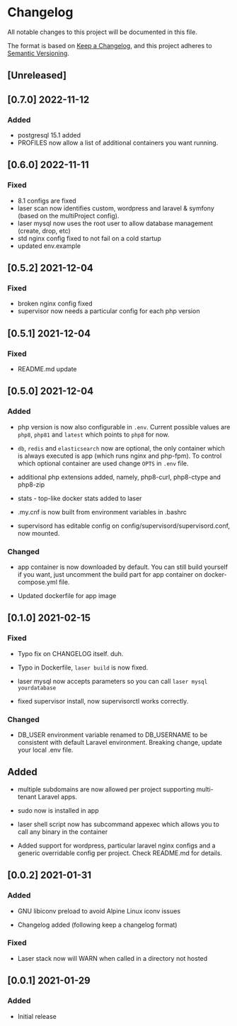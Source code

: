 # Changelog
All notable changes to this project will be documented in this file.

The format is based on [Keep a Changelog](https://keepachangelog.com/en/1.0.0/),
and this project adheres to [Semantic Versioning](https://semver.org/spec/v2.0.0.html).

## [Unreleased]

## [0.7.0] 2022-11-12
### Added
- postgresql 15.1 added
- PROFILES now allow a list of additional containers you want running.

## [0.6.0] 2022-11-11
### Fixed
- 8.1 configs are fixed
- laser scan now identifies custom, wordpress and laravel & symfony (based on the multiProject config).
- laser mysql now uses the root user to allow database management (create, drop, etc)
- std nginx config fixed to not fail on a cold startup
- updated env.example

## [0.5.2] 2021-12-04
### Fixed
- broken nginx config fixed
- supervisor now needs a particular config for each php version

## [0.5.1] 2021-12-04
### Fixed
- README.md update

## [0.5.0] 2021-12-04
### Added
- php version is now also configurable in `.env`. Current possible values are `php8`, `php81` and `latest` which points to `php8` for now.

- `db`, `redis` and `elasticsearch` now are optional, the only container which is always executed is app (which runs nginx and php-fpm). To control which optional container are used change `OPTS` in `.env` file.

- additional php extensions added, namely, php8-curl, php8-ctype and php8-zip

- stats - top-like docker stats added to laser

- .my.cnf is now built from environment variables in .bashrc

- supervisord has editable config on config/supervisord/supervisord.conf,
  now mounted.

### Changed
- app container is now downloaded by default. You can still build yourself if
  you want, just uncomment the build part for app container on
  docker-compose.yml file.

- Updated dockerfile for app image

## [0.1.0] 2021-02-15
### Fixed
- Typo fix on CHANGELOG itself. duh.

- Typo in Dockerfile, `laser build` is now fixed.

- laser mysql now accepts parameters so you can call `laser mysql yourdatabase`

- fixed supervisor install, now supervisorctl works correctly.

### Changed
- DB_USER environment variable renamed to DB_USERNAME to be consistent with
  default Laravel environment. Breaking change, update your local .env file.

## Added
- multiple subdomains are now allowed per project supporting multi-tenant
  Laravel apps.

- sudo now is installed in app

- laser shell script now has subcommand appexec which allows you to call any
  binary in the container

- Added support for wordpress, particular laravel nginx configs and a generic
  overridable config per project. Check README.md for details.

## [0.0.2] 2021-01-31
### Added
- GNU libiconv preload to avoid Alpine Linux iconv issues

- Changelog added (following keep a changelog format)

### Fixed
- Laser stack now will WARN when called in a directory not hosted

## [0.0.1] 2021-01-29
### Added
- Initial release
